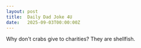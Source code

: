 ```yaml
---
layout: post
title:  Daily Dad Joke 4U
date:   2025-09-03T00:00:00Z
---
```

Why don't crabs give to charities? They are shellfish.
